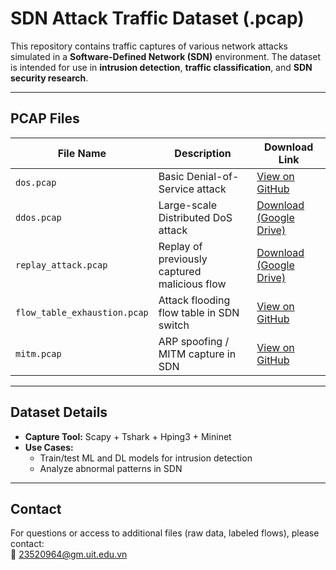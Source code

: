 # SDN Attack Traffic Dataset (.pcap)

This repository contains traffic captures of various network attacks simulated in a **Software-Defined Network (SDN)** environment. The dataset is intended for use in **intrusion detection**, **traffic classification**, and **SDN security research**.

---

## PCAP Files

| File Name                    | Description                                  | Download Link |
|------------------------------|----------------------------------------------|----------------|
| `dos.pcap`                   | Basic Denial-of-Service attack               | [View on GitHub](https://github.com/hmm0411/attack_traffic_in_sdn/blob/main/dos.pcap) |
| `ddos.pcap`                  | Large-scale Distributed DoS attack           | [Download (Google Drive)](https://drive.google.com/file/d/13cbx6zRTIX23h4IxdPJ4VqygsTX_IVJK/view?usp=sharing) |
| `replay_attack.pcap`         | Replay of previously captured malicious flow | [Download (Google Drive)](https://drive.google.com/file/d/1wba_uCGm5qPJz_s6RX1AmNhUOJLVAvR-/view?usp=sharing) |
| `flow_table_exhaustion.pcap` | Attack flooding flow table in SDN switch     | [View on GitHub](https://github.com/hmm0411/attack_traffic_in_sdn/blob/main/flow_table_exhaustion.pcap) |
| `mitm.pcap`                  | ARP spoofing / MITM capture in SDN           | [View on GitHub](https://github.com/hmm0411/attack_traffic_in_sdn/blob/main/mitm.pcap) |

---

## Dataset Details

- **Capture Tool:** Scapy + Tshark + Hping3 + Mininet
- **Use Cases:**  
  - Train/test ML and DL models for intrusion detection  
  - Analyze abnormal patterns in SDN

---

## Contact

For questions or access to additional files (raw data, labeled flows), please contact:  
📨 23520964@gm.uit.edu.vn

